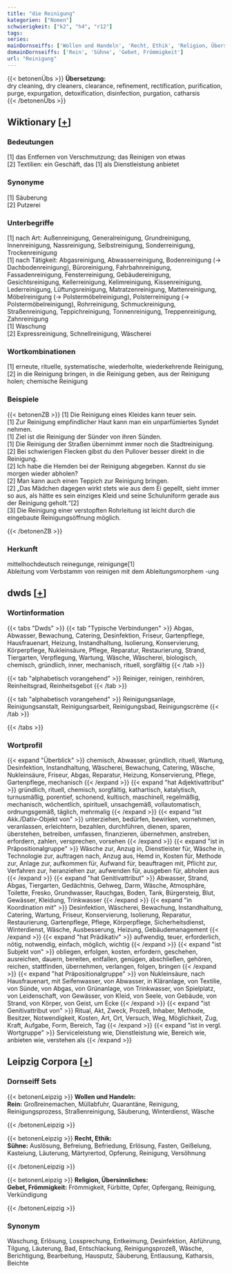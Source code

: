 ```yaml
---
title: "die Reinigung"
kategorien: ["Nomen"]
schwierigkeit: ["k2", "h4", "r12"]
tags:
series:
mainDornseiffs: ['Wollen und Handeln', 'Recht, Ethik', 'Religion, Übersinnliches']
domainDornseiffs: ['Rein', 'Sühne', 'Gebet, Frömmigkeit']
url: "Reinigung"
---
```


{{< betonenÜbs >}}
**Übersetzung:**  
dry cleaning, dry cleaners, clearance, refinement, rectification, purification, purge, expurgation, detoxification, disinfection, purgation, catharsis  
{{< /betonenÜbs >}}

## Wiktionary [[+](https://de.wiktionary.org/wiki/Reinigung)]

### Bedeutungen
[1] das Entfernen von Verschmutzung; das Reinigen von etwas  
[2] Textilien: ein Geschäft, das [1] als Dienstleistung anbietet  

### Synonyme
[1] Säuberung  
[2] Putzerei  

### Unterbegriffe
[1] nach Art: Außenreinigung, Generalreinigung, Grundreinigung, Innenreinigung, Nassreinigung, Selbstreinigung, Sonderreinigung, Trockenreinigung  
[1] nach Tätigkeit: Abgasreinigung, Abwasserreinigung, Bodenreinigung (→ Dachbodenreinigung), Büroreinigung, Fahrbahnreinigung, Fassadenreinigung, Fensterreinigung, Gebäudereinigung, Gesichtsreinigung, Kellerreinigung, Kelimreinigung, Kissenreinigung, Lederreinigung, Lüftungsreinigung, Matratzenreinigung, Mattenreinigung, Möbelreinigung (→ Polstermöbelreinigung), Polsterreinigung (→ Polstermöbelreinigung), Rohrreinigung, Schmuckreinigung, Straßenreinigung, Teppichreinigung, Tonnenreinigung, Treppenreinigung, Zahnreinigung  
[1] Waschung  
[2] Expressreinigung, Schnellreinigung, Wäscherei  

### Wortkombinationen
[1] erneute, rituelle, systematische, wiederholte, wiederkehrende Reinigung,  
[2] in die Reinigung bringen, in die Reinigung geben, aus der Reinigung holen; chemische Reinigung  

### Beispiele
{{< betonenZB >}}
[1] Die Reinigung eines Kleides kann teuer sein.  
[1] Zur Reinigung empfindlicher Haut kann man ein unparfümiertes Syndet nehmen.  
[1] Ziel ist die Reinigung der Sünder von ihren Sünden.  
[1] Die Reinigung der Straßen übernimmt immer noch die Stadtreinigung.  
[2] Bei schwierigen Flecken gibst du den Pullover besser direkt in die Reinigung.  
[2] Ich habe die Hemden bei der Reinigung abgegeben. Kannst du sie morgen wieder abholen?  
[2] Man kann auch einen Teppich zur Reinigung bringen.  
[2] „Das Mädchen dagegen wirkt stets wie aus dem Ei gepellt, sieht immer so aus, als hätte es sein einziges Kleid und seine Schuluniform gerade aus der Reinigung geholt.“[2]  
[3] Die Reinigung einer verstopften Rohrleitung ist leicht durch die eingebaute Reinigungsöffnung möglich.  

{{< /betonenZB >}}
### Herkunft
mittelhochdeutsch reinegunge, reinigunge[1]  
Ableitung vom Verbstamm von reinigen mit dem Ableitungsmorphem -ung  



## dwds [[+](https://www.dwds.de/wb/Reinigung)]

### Wortinformation
{{< tabs "Dwds" >}}
{{< tab "Typische Verbindungen" >}}
Abgas, Abwasser, Bewachung, Catering, Desinfektion, Friseur, Gartenpflege, Hausfrauenart, Heizung, Instandhaltung, Isolierung, Konservierung, Körperpflege, Nukleinsäure, Pflege, Reparatur, Restaurierung, Strand, Tiergarten, Verpflegung, Wartung, Wäsche, Wäscherei, biologisch, chemisch, gründlich, inner, mechanisch, rituell, sorgfältig
{{< /tab >}}

{{< tab "alphabetisch vorangehend" >}}
Reiniger, reinigen, reinhören, Reinheitsgrad, Reinheitsgebot
{{< /tab >}}

{{< tab "alphabetisch vorangehend" >}}
Reinigungsanlage, Reinigungsanstalt, Reinigungsarbeit, Reinigungsbad, Reinigungscrème
{{< /tab >}}

{{< /tabs >}}

### Wortprofil
{{< expand "Überblick" >}} chemisch, Abwasser, gründlich, rituell, Wartung, Desinfektion, Instandhaltung, Wäscherei, Bewachung, Catering, Wäsche, Nukleinsäure, Friseur, Abgas, Reparatur, Heizung, Konservierung, Pflege, Gartenpflege, mechanisch {{< /expand >}}
{{< expand "hat Adjektivattribut" >}} gründlich, rituell, chemisch, sorgfältig, kathartisch, katalytisch, turnusmäßig, porentief, schonend, kultisch, maschinell, regelmäßig, mechanisch, wöchentlich, spirituell, unsachgemäß, vollautomatisch, ordnungsgemäß, täglich, mehrmalig {{< /expand >}}
{{< expand "ist Akk./Dativ-Objekt von" >}} unterziehen, bedürfen, bewirken, vornehmen, veranlassen, erleichtern, bezahlen, durchführen, dienen, sparen, überstehen, betreiben, umfassen, finanzieren, übernehmen, anstreben, erfordern, zahlen, versprechen, vorsehen {{< /expand >}}
{{< expand "ist in Präpositionalgruppe" >}} Wäsche zur, Anzug in, Dienstleister für, Wäsche in, Technologie zur, auftragen nach, Anzug aus, Hemd in, Kosten für, Methode zur, Anlage zur, aufkommen für, Aufwand für, beauftragen mit, Pflicht zur, Verfahren zur, heranziehen zur, aufwenden für, ausgeben für, abholen aus {{< /expand >}}
{{< expand "hat Genitivattribut" >}} Abwasser, Strand, Abgas, Tiergarten, Gedächtnis, Gehweg, Darm, Wäsche, Atmosphäre, Toilette, Fresko, Grundwasser, Rauchgas, Boden, Tank, Bürgersteig, Blut, Gewässer, Kleidung, Trinkwasser {{< /expand >}}
{{< expand "in Koordination mit" >}} Desinfektion, Wäscherei, Bewachung, Instandhaltung, Catering, Wartung, Friseur, Konservierung, Isolierung, Reparatur, Restaurierung, Gartenpflege, Pflege, Körperpflege, Sicherheitsdienst, Winterdienst, Wäsche, Ausbesserung, Heizung, Gebäudemanagement {{< /expand >}}
{{< expand "hat Prädikativ" >}} aufwendig, teuer, erforderlich, nötig, notwendig, einfach, möglich, wichtig {{< /expand >}}
{{< expand "ist Subjekt von" >}} obliegen, erfolgen, kosten, erfordern, geschehen, ausreichen, dauern, bereiten, entfallen, genügen, abschließen, gehören, reichen, stattfinden, übernehmen, verlangen, folgen, bringen {{< /expand >}}
{{< expand "hat Präpositionalgruppe" >}} von Nukleinsäure, nach Hausfrauenart, mit Seifenwasser, von Abwasser, in Kläranlage, von Textilie, von Sünde, von Abgas, von Grünanlage, von Trinkwasser, von Spielplatz, von Leidenschaft, von Gewässer, von Kleid, von Seele, von Gebäude, von Strand, von Körper, von Geist, um Ecke {{< /expand >}}
{{< expand "ist Genitivattribut von" >}} Ritual, Akt, Zweck, Prozeß, Inhaber, Methode, Besitzer, Notwendigkeit, Kosten, Art, Ort, Versuch, Weg, Möglichkeit, Zug, Kraft, Aufgabe, Form, Bereich, Tag {{< /expand >}}
{{< expand "ist in vergl. Wortgruppe" >}} Serviceleistung wie, Dienstleistung wie, Bereich wie, anbieten wie, verstehen als {{< /expand >}}

## Leipzig Corpora [[+](https://corpora.uni-leipzig.de/en/res?word=Reinigung&corpusId=deu_newscrawl-public_2018)]

### Dornseiff Sets
{{< betonenLeipzig >}}
**Wollen und Handeln:**  
**Rein:** Großreinemachen, Müllabfuhr, Quarantäne, Reinigung, Reinigungsprozess, Straßenreinigung, Säuberung, Winterdienst, Wäsche  

{{< /betonenLeipzig >}}


{{< betonenLeipzig >}}
**Recht, Ethik:**  
**Sühne:** Auslösung, Befreiung, Befriedung, Erlösung, Fasten, Geißelung, Kasteiung, Läuterung, Märtyrertod, Opferung, Reinigung, Versöhnung  

{{< /betonenLeipzig >}}


{{< betonenLeipzig >}}
**Religion, Übersinnliches:**  
**Gebet, Frömmigkeit:** Frömmigkeit, Fürbitte, Opfer, Opfergang, Reinigung, Verkündigung  

{{< /betonenLeipzig >}}

### Synonym
Waschung, Erlösung, Lossprechung, Entkeimung, Desinfektion, Abführung, Tilgung, Läuterung, Bad, Entschlackung, Reinigungsprozeß, Wäsche, Berichtigung, Bearbeitung, Hausputz, Säuberung, Entlausung, Katharsis, Beichte

